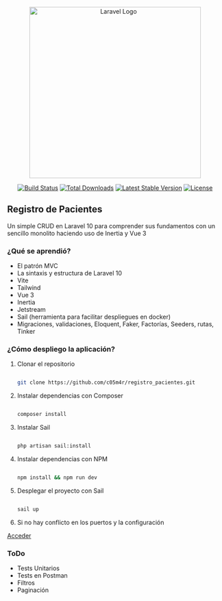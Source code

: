 <p align="center"><a href="https://laravel.com" target="_blank"><img src="https://raw.githubusercontent.com/laravel/art/master/logo-lockup/5%20SVG/2%20CMYK/1%20Full%20Color/laravel-logolockup-cmyk-red.svg" width="400" alt="Laravel Logo"></a></p>

<p align="center">
<a href="https://github.com/laravel/framework/actions"><img src="https://github.com/laravel/framework/workflows/tests/badge.svg" alt="Build Status"></a>
<a href="https://packagist.org/packages/laravel/framework"><img src="https://img.shields.io/packagist/dt/laravel/framework" alt="Total Downloads"></a>
<a href="https://packagist.org/packages/laravel/framework"><img src="https://img.shields.io/packagist/v/laravel/framework" alt="Latest Stable Version"></a>
<a href="https://packagist.org/packages/laravel/framework"><img src="https://img.shields.io/packagist/l/laravel/framework" alt="License"></a>
</p>

## Registro de Pacientes

Un simple CRUD en Laravel 10 para comprender sus fundamentos con un sencillo monolito haciendo uso de Inertia y Vue 3

### ¿Qué se aprendió?

- El patrón MVC
- La sintaxis y estructura de Laravel 10
- Vite
- Tailwind
- Vue 3
- Inertia
- Jetstream
- Sail (herramienta para facilitar despliegues en docker)
- Migraciones, validaciones, Eloquent, Faker, Factorías, Seeders, rutas, Tinker

### ¿Cómo despliego la aplicación?

1. Clonar el repositorio

    ``` bash

    git clone https://github.com/c05m4r/registro_pacientes.git

    ```
2. Instalar dependencias con Composer

    ``` bash

    composer install

    ```
    
3. Instalar Sail

    ``` bash

    php artisan sail:install

    ```

4. Instalar dependencias con NPM

    ``` bash

    npm install && npm run dev

    ```

5. Desplegar el proyecto con Sail

    ``` bash

    sail up

    ```
6. Si no hay conflicto en los puertos y la configuración

[Acceder](http://localhost/)

### ToDo

* Tests Unitarios
* Tests en Postman
* Filtros
* Paginación
